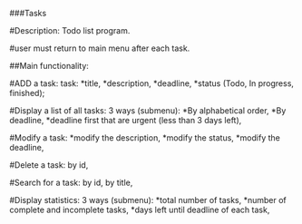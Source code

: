 ###Tasks

#Description:
Todo list program.

#user must return to main menu after each task.

##Main functionality:

#ADD a task:
task:
*title,
*description,
*deadline,
*status (Todo, In progress, finished);

#Display a list of all tasks:
3 ways (submenu):
*By alphabetical order,
*By deadline,
*deadline first that are urgent (less than 3 days left),

#Modify a task:
*modify the description,
*modify the status,
*modify the deadline,

#Delete a task:
by id,

#Search for a task:
by id,
by title,

#Display statistics:
3 ways (submenu):
*total number of tasks,
*number of complete and incomplete tasks,
*days left until deadline of each task,








